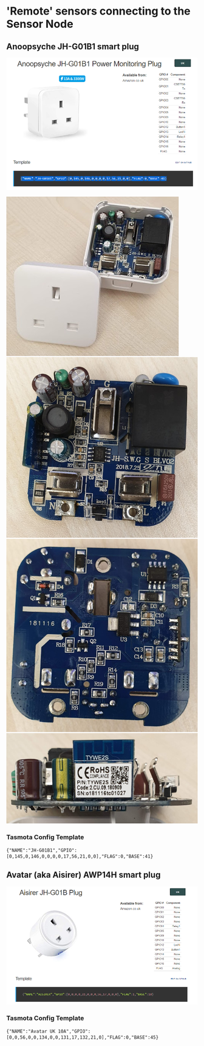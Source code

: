 # 'Remote' sensors connecting to the Sensor Node

## Anoopsyche JH-G01B1 smart plug

![Anoopsyche smart plug](Anoopsyche_JH-G01B1/JH-G01B1.png)

![open](Anoopsyche_JH-G01B1/open.jpg)
![top](Anoopsyche_JH-G01B1/circuit_top.jpg)
![bottom](Anoopsyche_JH-G01B1/circuit_bottom.jpg)
![side](Anoopsyche_JH-G01B1/circuit_side.jpg)

### Tasmota Config Template
```
{"NAME":"JH-G01B1","GPIO":[0,145,0,146,0,0,0,0,17,56,21,0,0],"FLAG":0,"BASE":41}
```

## Avatar (aka Aisirer) AWP14H smart plug

![Avatar AWP14H smart plug](Avatar_AWP14H/AWP14H.png)

### Tasmota Config Template
```
{"NAME":"Avatar UK 10A","GPIO":[0,0,56,0,0,134,0,0,131,17,132,21,0],"FLAG":0,"BASE":45}
```
